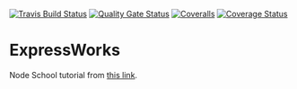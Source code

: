 [![Travis Build Status](https://travis-ci.org/apecr/expressworks.svg)](https://travis-ci.org/apecr/expressworks)
[![Quality Gate Status](https://sonarcloud.io/api/project_badges/measure?project=expressworks&metric=alert_status)](https://sonarcloud.io/dashboard?id=@apecr/expressworks)
[![Coveralls](https://sonarcloud.io/api/project_badges/measure?project=@apecr/expressworks&metric=coverage)](https://sonarcloud.io/dashboard?id=@apecr/expressworks)
[![Coverage Status](https://coveralls.io/repos/apecr/expressworks/badge.svg)](https://coveralls.io/r/apecr/expressworks)

# ExpressWorks

Node School tutorial from [this link][1].

[1]: https://github.com/azat-co/expressworks